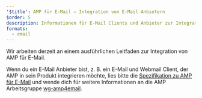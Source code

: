 ```yaml
---
'$title': AMP für E-Mail – Integration von E-Mail Anbietern
$order: 5
description: Informationen für E-Mail Clients und Anbieter zur Integration in AMP.
formats:
  - email
---
```


Wir arbeiten derzeit an einem ausführlichen Leitfaden zur Integration von AMP für E-Mail.

Wenn du ein E-Mail Anbieter bist, z. B. ein E-Mail und Webmail Client, der AMP in sein Produkt integrieren möchte, lies bitte die [Spezifikation zu AMP für E-Mail](../../../documentation/guides-and-tutorials/learn/email-spec/amp-email-format.md?format=email) und wende dich für weitere Informationen an die AMP Arbeitsgruppe [wg-amp4email](https://github.com/ampproject/wg-amp4email).

